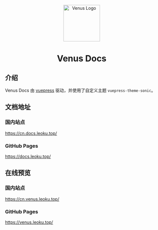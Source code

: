 <p align="center">
  <a
    href="https://venus.leoku.top/"
    target="_blank"
    rel="noopener noreferrer">
    <img
      width="120"
      src="https://gitee.com/chinesee/images/raw/master/magic/venus-logo.png"
      alt="Venus Logo">
  </a>
</p>

<h1 align="center">Venus Docs</h1>

## 介绍

Venus Docs 由 [vuepress](https://vuepress.vuejs.org/zh/) 驱动，并使用了自定义主题 `vuepress-theme-sonic`。

## 文档地址

### 国内站点
https://cn.docs.leoku.top/

### GitHub Pages
https://docs.leoku.top/

## 在线预览

### 国内站点
https://cn.venus.leoku.top/

### GitHub Pages
https://venus.leoku.top/
